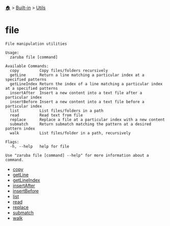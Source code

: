 <!--startTocHeader-->
[🏠](../../../README.md) > [Built-in](../../README.md) > [Utils](../README.md)
# file
<!--endTocHeader-->

```
File manipulation utilities

Usage:
  zaruba file [command]

Available Commands:
  copy         Copy files/folders recursively
  getLine      Return a line matching a particular index at a specified patterns
  getLineIndex Return the index of a line matching a particular index at a specified patterns
  insertAfter  Insert a new content into a text file after a particular index
  insertBefore Insert a new content into a text file before a particular index
  list         List files/folders in a path
  read         Read text from file
  replace      Replace a file at a particular index with a new content
  submatch     Return submatch matching the pattern at a desired pattern index
  walk         List files/folder in a path, recursively

Flags:
  -h, --help   help for file

Use "zaruba file [command] --help" for more information about a command.

```

<!--startTocSubtopic-->
- [copy](copy.md)
- [getLine](get-line.md)
- [getLineIndex](get-line-index.md)
- [insertAfter](insert-after.md)
- [insertBefore](insert-before.md)
- [list](list.md)
- [read](read.md)
- [replace](replace.md)
- [submatch](submatch.md)
- [walk](walk.md)
<!--endTocSubtopic-->